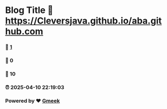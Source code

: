 # Blog Title :link: https://Cleversjava.github.io/aba.github.com 
### :page_facing_up: [1](https://Cleversjava.github.io/aba.github.com/tag.html) 
### :speech_balloon: 0 
### :hibiscus: 10 
### :alarm_clock: 2025-04-10 22:19:03 
### Powered by :heart: [Gmeek](https://github.com/Meekdai/Gmeek)
